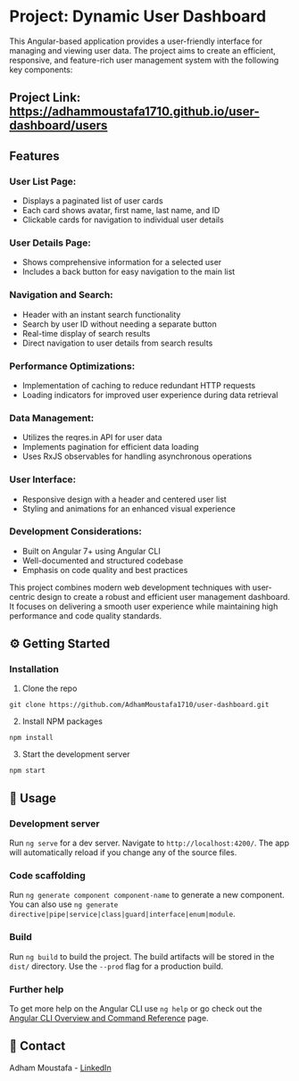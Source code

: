 
# Project: Dynamic User Dashboard

This Angular-based application provides a user-friendly interface for managing and viewing user data. The project aims to create an efficient, responsive, and feature-rich user management system with the following key components:

## Project Link: https://adhammoustafa1710.github.io/user-dashboard/users

## Features

### User List Page:
- Displays a paginated list of user cards
- Each card shows avatar, first name, last name, and ID
- Clickable cards for navigation to individual user details

### User Details Page:
- Shows comprehensive information for a selected user
- Includes a back button for easy navigation to the main list

### Navigation and Search:
- Header with an instant search functionality
- Search by user ID without needing a separate button
- Real-time display of search results
- Direct navigation to user details from search results

### Performance Optimizations:
- Implementation of caching to reduce redundant HTTP requests
- Loading indicators for improved user experience during data retrieval

### Data Management:
- Utilizes the reqres.in API for user data
- Implements pagination for efficient data loading
- Uses RxJS observables for handling asynchronous operations

### User Interface:
- Responsive design with a header and centered user list
- Styling and animations for an enhanced visual experience

### Development Considerations:
- Built on Angular 7+ using Angular CLI
- Well-documented and structured codebase
- Emphasis on code quality and best practices

This project combines modern web development techniques with user-centric design to create a robust and efficient user management dashboard. It focuses on delivering a smooth user experience while maintaining high performance and code quality standards.

## ⚙️ Getting Started

### Installation

1. Clone the repo
```
git clone https://github.com/AdhamMoustafa1710/user-dashboard.git
```
2. Install NPM packages
```
npm install
```
3. Start the development server
```
npm start
```

## 🚀 Usage

### Development server

Run `ng serve` for a dev server. Navigate to `http://localhost:4200/`. The app will automatically reload if you change any of the source files.

### Code scaffolding

Run `ng generate component component-name` to generate a new component. You can also use `ng generate directive|pipe|service|class|guard|interface|enum|module`.

### Build

Run `ng build` to build the project. The build artifacts will be stored in the `dist/` directory. Use the `--prod` flag for a production build.

### Further help

To get more help on the Angular CLI use `ng help` or go check out the [Angular CLI Overview and Command Reference](https://angular.io/cli) page.

## 📧 Contact

Adham Moustafa - [LinkedIn](https://www.linkedin.com/in/adham09/)


